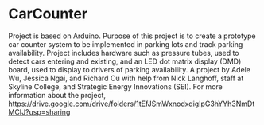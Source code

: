 # CarCounter

Project is based on Arduino. Purpose of this project is to create a prototype car counter system to be implemented in parking lots and track parking availability. Project includes hardware such as pressure tubes, used to detect cars entering and existing, and an LED dot matrix display (DMD) board, used to display to drivers of parking availability.
A project by Adele Wu, Jessica Ngai, and Richard Ou with help from Nick Langhoff, staff at Skyline College, and Strategic Energy Innovations (SEI).
For more information about the project, https://drive.google.com/drive/folders/1tEfJSmWxnodxdigIpG3hYYh3NmDtMCIJ?usp=sharing
